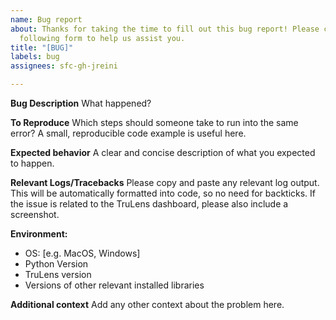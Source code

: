 ```yaml
---
name: Bug report
about: Thanks for taking the time to fill out this bug report! Please complete the
  following form to help us assist you.
title: "[BUG]"
labels: bug
assignees: sfc-gh-jreini

---
```


**Bug Description**
What happened?

**To Reproduce**
Which steps should someone take to run into the same error? A small, reproducible code example is useful here.

**Expected behavior**
A clear and concise description of what you expected to happen.

**Relevant Logs/Tracebacks**
Please copy and paste any relevant log output. This will be automatically formatted into code, so no need for backticks. If the issue is related to the TruLens dashboard, please also include a screenshot.

**Environment:**

- OS: [e.g. MacOS, Windows]
- Python Version
- TruLens version
- Versions of other relevant installed libraries

**Additional context**
Add any other context about the problem here.
